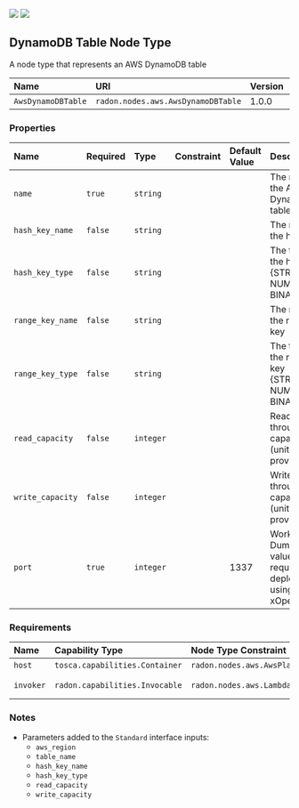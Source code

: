 ![](https://img.shields.io/badge/Status:-RELEASED-green)
![](https://img.shields.io/badge/%20-DEPLOYABLE-blueviolet)

## DynamoDB Table Node Type

A node type that represents an AWS DynamoDB table

| Name | URI | Version | Derived From |
|:---- |:--- |:------- |:------------ |
| `AwsDynamoDBTable` | `radon.nodes.aws.AwsDynamoDBTable` | 1.0.0 | `tosca.nodes.Database` |

### Properties	

| Name | Required | Type | Constraint | Default Value | Description |	
|:---- |:-------- |:---- |:---------- |:------------- |:----------- |	
| `name` | `true` | `string` |   |   | The name of the AWS DynamoDB table |
| `hash_key_name` | `false` | `string` |   |   | The name of the hash key |
| `hash_key_type` | `false` | `string` |   |   | The type of the hash key {STRING, NUMBER, BINARY} |
| `range_key_name` | `false` | `string` |   |   | The name of the range key |
| `range_key_type` | `false` | `string` |   |   | The type of the range key {STRING, NUMBER, BINARY} |
| `read_capacity` | `false` | `integer` |   |   | Read throughput capacity (units) to provision |
| `write_capacity` | `false` | `integer` |   |   | Write throughput capacity (units) to provision |
| `port` | `true` | `integer` |   | 1337 | Workaround: Dummy value required to deploy type using xOpera |


### Requirements

| Name | Capability Type | Node Type Constraint | Relationship Type | Occurrences |
|:---- |:--------------- |:-------------------- |:----------------- |:------------|
| `host` | `tosca.capabilities.Container` | `radon.nodes.aws.AwsPlatform` | `tosca.relationships.HostedOn`| [1, 1] |
| `invoker` | `radon.capabilities.Invocable` | `radon.nodes.aws.LambdaFunction` | `radon.relationships.aws.Triggers`| [0, UNBOUNDED] |

### Notes

* Parameters added to the `Standard` interface inputs:
    * `aws_region`
    * `table_name`
    * `hash_key_name`
    * `hash_key_type`
    * `read_capacity`
    * `write_capacity`
